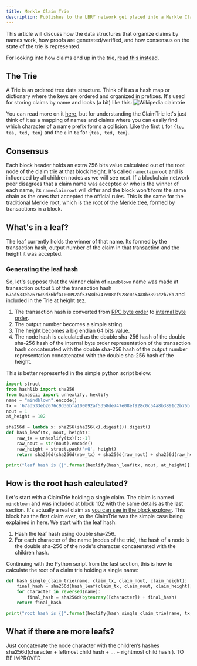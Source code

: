 ```yaml
---
title: Merkle Claim Trie
description: Publishes to the LBRY network get placed into a Merkle Claim Trie. Learn what that is and why trie is not a typo in this resource article.
---
```


This article will discuss how the data structures that organize claims by names work, how proofs are generated/verified, and how consensus on the state of the trie is represented.

For looking into how claims end up in the trie, [read this instead](/spec#claimtrie).

## The Trie


A Trie is an ordered tree data structure. Think of it as a hash map or dictionary where the keys are ordered and organized in prefixes. It's used for storing claims by name and looks (a bit) like this:
![Wikipedia claimtrie](https://upload.wikimedia.org/wikipedia/commons/thumb/b/be/Trie_example.svg/400px-Trie_example.svg.png)

You can read more on it [here](https://en.wikipedia.org/wiki/Trie), but for understanding the ClaimTrie let's just think of it as a mapping of names and claims where you can easily find which character of a name prefix forms a collision. Like the first `t` for `{to, tea, ted, ten}` and the `e` in `te` for `{tea, ted, ten}`.

## Consensus

Each block header holds an extra 256 bits value calculated out of the root node of the claim trie at that block height. It's called `nameclaimroot` and is influenced by all children nodes as we will see next. If a blockchain network peer disagrees that a claim name was accepted or who is the winner of each name, its `nameclaimroot` will differ and the block won't form the same chain as the ones that accepted the official rules. This is the same for the traditional Merkle root, which is the root of the [Merkle tree](https://bitcoin.org/en/glossary/merkle-tree), formed by transactions in a block.

## What's in a leaf?
The leaf currently holds the winner of that name. Its formed by the transaction hash, output number of the claim in that transaction and the height it was accepted.

### Generating the leaf hash
So, let's suppose that the winner claim of `mindblown` name was made at transaction output `1` of the transaction hash `67ad533eb2676c9d36bfa100092af5358de747e08ef928c0c54a8b3891c2b76b` and included in the Trie at height `102`.
1. The transaction hash is converted from [RPC byte order](https://bitcoin.org/en/glossary/rpc-byte-order) to [internal byte order](https://bitcoin.org/en/glossary/internal-byte-order).
2. The output number becomes a simple string.
3. The height becomes a big endian 64 bits value.
4. The node hash is calculated as the double sha-256 hash of the double sha-256 hash of the internal byte order representation of the transaction hash concatenated with the double sha-256 hash of the output number representation concatenated with the double sha-256 hash of the height.

This is better represented in the simple python script below:
```python
import struct
from hashlib import sha256
from binascii import unhexlify, hexlify
name = "mindblown".encode()
tx = '67ad533eb2676c9d36bfa100092af5358de747e08ef928c0c54a8b3891c2b76b'
nout = 1
at_height = 102

sha256d = lambda x: sha256(sha256(x).digest()).digest()
def hash_leaf(tx, nout, height):
    raw_tx = unhexlify(tx)[::-1]
    raw_nout = str(nout).encode()
    raw_height = struct.pack('>Q', height)
    return sha256d(sha256d(raw_tx) + sha256d(raw_nout) + sha256d(raw_height))

print("leaf hash is {}".format(hexlify(hash_leaf(tx, nout, at_height)[::-1])))
```

## How is the root hash calculated?

Let's start with a ClaimTrie holding a single claim.
The claim is named `mindblown` and was included at block 102 with the same details as the last section. It's actually a real claim as [you can see in the block explorer](https://explorer.lbry.com/blocks/102). This block has the first claim ever, so the ClaimTrie was the simple case being explained in here.
We start with the leaf hash:
1. Hash the leaf hash using double sha-256.
2. For each character of the name (nodes of the trie), the hash of a node is the double sha-256 of the node's character concatenated with the children hash.

Continuing with the Python script from the last section, this is how to calculate the root of a claim trie holding a single name:
```python
def hash_single_claim_trie(name, claim_tx, claim_nout, claim_height):
    final_hash = sha256d(hash_leaf(claim_tx, claim_nout, claim_height))
    for character in reversed(name):
        final_hash = sha256d(bytearray([character]) + final_hash)
    return final_hash

print("root hash is {}".format(hexlify(hash_single_claim_trie(name, tx, nout, at_height)[::-1])))
```

## What if there are more leafs?

Just concatenate the node character with the children’s hashes sha256d(character + leftmost child hash + ... + rightmost child hash ).
TO BE IMPROVED
